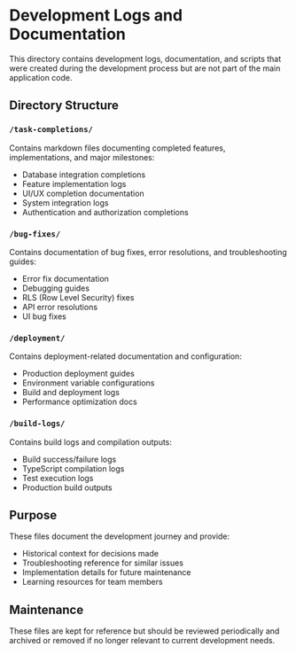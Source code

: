 # Development Logs and Documentation

This directory contains development logs, documentation, and scripts that were created during the development process but are not part of the main application code.

## Directory Structure

### `/task-completions/`
Contains markdown files documenting completed features, implementations, and major milestones:
- Database integration completions
- Feature implementation logs
- UI/UX completion documentation
- System integration logs
- Authentication and authorization completions

### `/bug-fixes/`
Contains documentation of bug fixes, error resolutions, and troubleshooting guides:
- Error fix documentation
- Debugging guides
- RLS (Row Level Security) fixes
- API error resolutions
- UI bug fixes

### `/deployment/`
Contains deployment-related documentation and configuration:
- Production deployment guides
- Environment variable configurations
- Build and deployment logs
- Performance optimization docs

### `/build-logs/`
Contains build logs and compilation outputs:
- Build success/failure logs
- TypeScript compilation logs
- Test execution logs
- Production build outputs

## Purpose

These files document the development journey and provide:
- Historical context for decisions made
- Troubleshooting reference for similar issues
- Implementation details for future maintenance
- Learning resources for team members

## Maintenance

These files are kept for reference but should be reviewed periodically and archived or removed if no longer relevant to current development needs.
